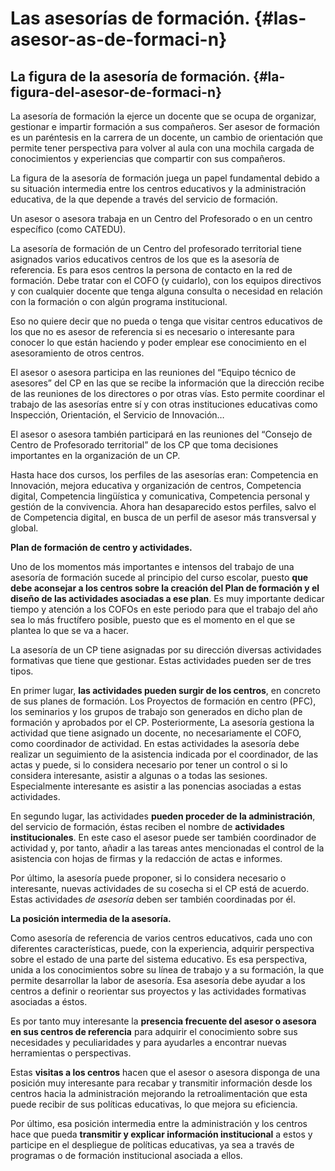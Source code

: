 # Las asesorías de formación. {#las-asesor-as-de-formaci-n}

## La figura de la asesoría de formación. {#la-figura-del-asesor-de-formaci-n}

La asesoría de formación la ejerce un docente que se ocupa de organizar, gestionar e impartir formación a sus compañeros. Ser asesor de formación es un paréntesis en la carrera de un docente, un cambio de orientación que permite tener perspectiva para volver al aula con una mochila cargada de conocimientos y experiencias que compartir con sus compañeros.

La figura de la asesoría de formación juega un papel fundamental debido a su situación intermedia entre los centros educativos y la administración educativa, de la que depende a través del servicio de formación.

Un asesor o asesora trabaja en un Centro del Profesorado o en un centro específico (como CATEDU).

La asesoría de formación de un Centro del profesorado territorial tiene asignados varios educativos centros de los que es la asesoría de referencia. Es para esos centros la persona de contacto en la red de formación. Debe tratar con el COFO (y cuidarlo), con los equipos directivos y con cualquier docente que tenga alguna consulta o necesidad en relación con la formación o con algún programa institucional.

Eso no quiere decir que no pueda o tenga que visitar centros educativos de los que no es asesor de referencia si es necesario o interesante para conocer lo que están haciendo y poder emplear ese conocimiento en el asesoramiento de otros centros.

El asesor o asesora participa en las reuniones del “Equipo técnico de asesores” del CP en las que se recibe la información que la dirección recibe de las reuniones de los directores o por otras vías. Esto permite coordinar el trabajo de las asesorías entre sí y con otras instituciones educativas como Inspección, Orientación, el Servicio de Innovación…

El asesor o asesora también participará en las reuniones del “Consejo de Centro de Profesorado territorial” de los CP que toma decisiones importantes en la organización de un CP.

Hasta hace dos cursos, los perfiles de las asesorías eran: Competencia en Innovación, mejora educativa y organización de centros, Competencia digital, Competencia lingüística y comunicativa, Competencia personal y gestión de la convivencia. Ahora han desaparecido estos perfiles, salvo el de Competencia digital, en busca de un perfil de asesor más transversal y global.

**Plan de formación de centro y actividades.**

Uno de los momentos más importantes e intensos del trabajo de una asesoría de formación sucede al principio del curso escolar, puesto **que debe aconsejar a los centros sobre la creación del Plan de formación y el diseño de las actividades asociadas a ese plan**. Es muy importante dedicar tiempo y atención a los COFOs en este periodo para que el trabajo del año sea lo más fructífero posible, puesto que es el momento en el que se plantea lo que se va a hacer.

La asesoría de un CP tiene asignadas por su dirección diversas actividades formativas que tiene que gestionar. Estas actividades pueden ser de tres tipos.

En primer lugar, **las actividades pueden surgir de los centros**, en concreto de sus planes de formación. Los Proyectos de formación en centro (PFC), los seminarios y los grupos de trabajo son generados en dicho plan de formación y aprobados por el CP. Posteriormente, La asesoría gestiona la actividad que tiene asignado un docente, no necesariamente el COFO, como coordinador de actividad. En estas actividades la asesoría debe realizar un seguimiento de la asistencia indicada por el coordinador, de las actas y puede, si lo considera necesario por tener un control o si lo considera interesante, asistir a algunas o a todas las sesiones. Especialmente interesante es asistir a las ponencias asociadas a estas actividades.

En segundo lugar, las actividades **pueden proceder de la administración**, del servicio de formación, éstas reciben el nombre de **actividades institucionales**. En este caso el asesor puede ser también coordinador de actividad y, por tanto, añadir a las tareas antes mencionadas el control de la asistencia con hojas de firmas y la redacción de actas e informes.

Por último, la asesoría puede proponer, si lo considera necesario o interesante, nuevas actividades de su cosecha si el CP está de acuerdo. Estas actividades _de asesoría_ deben ser también coordinadas por él.

**La posición intermedia de la asesoría.**

Como asesoría de referencia de varios centros educativos, cada uno con diferentes características, puede, con la experiencia, adquirir perspectiva sobre el estado de una parte del sistema educativo. Es esa perspectiva, unida a los conocimientos sobre su línea de trabajo y a su formación, la que permite desarrollar la labor de asesoría. Esa asesoría debe ayudar a los centros a definir o reorientar sus proyectos y las actividades formativas asociadas a éstos.

Es por tanto muy interesante la **presencia frecuente del asesor o asesora en sus centros de referencia** para adquirir el conocimiento sobre sus necesidades y peculiaridades y para ayudarles a encontrar nuevas herramientas o perspectivas.

Estas **visitas a los centros** hacen que el asesor o asesora disponga de una posición muy interesante para recabar y transmitir información desde los centros hacia la administración mejorando la retroalimentación que esta puede recibir de sus políticas educativas, lo que mejora su eficiencia.

Por último, esa posición intermedia entre la administración y los centros hace que pueda **transmitir y explicar información institucional** a estos y participe en el despliegue de políticas educativas, ya sea a través de programas o de formación institucional asociada a ellos.
